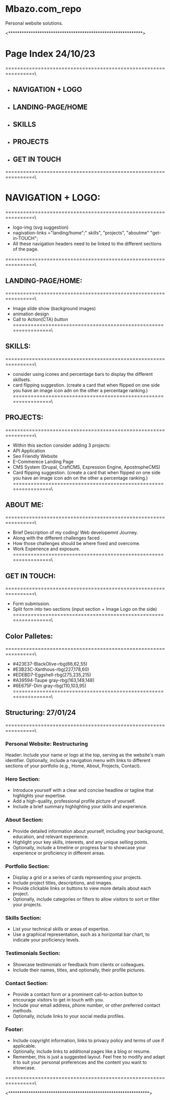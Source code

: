 # Mbazo.com_repo
Personal website solutions.  

<************************************************************>

# Page Index 24/10/23
================================================================\\

- ## NAVIGATION + LOGO
- ## LANDING-PAGE/HOME
- ## SKILLS 
- ## PROJECTS
- ## GET IN TOUCH

================================================================\\

# NAVIGATION + LOGO:
================================================================\\
- logo-img (svg suggestion)
- nagivation-links ="landing/home";" skills", "projects", "aboutme" "get-in-TOUCH";
- All these navigation headers need to be linked to the different sections of the page. 

================================================================\\
## LANDING-PAGE/HOME:
================================================================\\
- Image slide show (background images)
- animation design
- Call to Action(CTA) *button* 
================================================================\\
## SKILLS:
================================================================\\
- consider using icones and percentage bars to display the different skillsets. 
- card flipping suggestion. (create a card that when flipped on one 
side you have an image icon adn on the other a percentage ranking.)
================================================================\\
## PROJECTS:
================================================================\\
- Within this section consider adding 3 projects:
- API Application 
- Seo Friendly Website
- E-Commerece Landing Page
- CMS System (Drupal, CraftCMS, Expression Engine, ApostropheCMS) 
- Card flipping suggestion. (create a card that when flipped on one 
side you have an image icon adn on the other a percentage ranking.)
================================================================\\
## ABOUT ME:
================================================================\\
- Brief Description of my coding/ Web developemnt Journey. 
- Along with the different challenges faced .
- How those challenges should be where fixed and overcome. 
- Work Experience and exposure.  
================================================================\\
## GET IN TOUCH: 
================================================================\\
- Form submission.
- Split form into two sections (input section + Image Logo on the side)
================================================================\\

## Color Palletes:
================================================================\\
- #423E37-BlackOlive-rbg(66,62,55)
- #E3B23C-Xanthous-rbg(227,178,60)
- #EDEBD7-Eggshell-rbg(275,235,215)
- #A39594-Taupe gray-rbg(163,149,148)
- #6E675F-Dim gray-rbg(110,103,95)
================================================================\\

## Structuring: 27/01/24
================================================================\\
### Personal Website: Restructuring
Header:
Include your name or logo at the top, serving as the website's main identifier.
Optionally, include a navigation menu with links to different sections of your portfolio (e.g., Home, About, Projects, Contact).

### Hero Section:
- Introduce yourself with a clear and concise headline or tagline that highlights your expertise.
- Add a high-quality, professional profile picture of yourself.
- Include a brief summary highlighting your skills and experience.

### About Section:
- Provide detailed information about yourself, including your background, education, and relevant experience.
- Highlight your key skills, interests, and any unique selling points.
- Optionally, include a timeline or progress bar to showcase your experience or proficiency in different areas.

### Portfolio Section:
- Display a grid or a series of cards representing your projects.
- Include project titles, descriptions, and images.
- Provide clickable links or buttons to view more details about each project.
- Optionally, include categories or filters to allow visitors to sort or filter your projects.

### Skills Section:
- List your technical skills or areas of expertise.
- Use a graphical representation, such as a horizontal bar chart, to indicate your proficiency levels.

### Testimonials Section:
- Showcase testimonials or feedback from clients or colleagues.
- Include their names, titles, and optionally, their profile pictures.

### Contact Section:
- Provide a contact form or a prominent call-to-action button to encourage visitors to get in touch with you.
- Include your email address, phone number, or other preferred contact methods.
- Optionally, include links to your social media profiles.

### Footer:
- Include copyright information, links to privacy policy and terms of use if applicable.
- Optionally, include links to additional pages like a blog or resume.
- Remember, this is just a suggested layout. Feel free to modify and adapt it to suit your personal preferences and the content you want to showcase.

================================================================\\

<***************************************************************>

